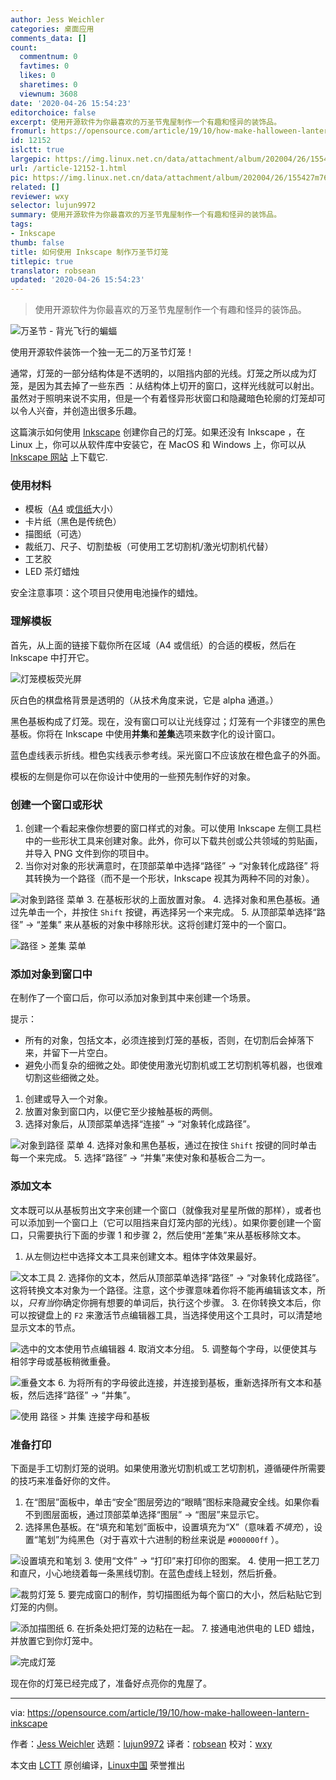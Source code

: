 ```yaml
---
author: Jess Weichler
categories: 桌面应用
comments_data: []
count:
  commentnum: 0
  favtimes: 0
  likes: 0
  sharetimes: 0
  viewnum: 3608
date: '2020-04-26 15:54:23'
editorchoice: false
excerpt: 使用开源软件为你最喜欢的万圣节鬼屋制作一个有趣和怪异的装饰品。
fromurl: https://opensource.com/article/19/10/how-make-halloween-lantern-inkscape
id: 12152
islctt: true
largepic: https://img.linux.net.cn/data/attachment/album/202004/26/155427m768thy2vtz18d2x.jpg
url: /article-12152-1.html
pic: https://img.linux.net.cn/data/attachment/album/202004/26/155427m768thy2vtz18d2x.jpg.thumb.jpg
related: []
reviewer: wxy
selector: lujun9972
summary: 使用开源软件为你最喜欢的万圣节鬼屋制作一个有趣和怪异的装饰品。
tags:
- Inkscape
thumb: false
title: 如何使用 Inkscape 制作万圣节灯笼
titlepic: true
translator: robsean
updated: '2020-04-26 15:54:23'
---
```



> 
> 使用开源软件为你最喜欢的万圣节鬼屋制作一个有趣和怪异的装饰品。
> 
> 
> 


![万圣节 - 背光飞行的蝙蝠](/data/attachment/album/202004/26/155427m768thy2vtz18d2x.jpg "Halloween - backlit bat flying")


使用开源软件装饰一个独一无二的万圣节灯笼！


通常，灯笼的一部分结构体是不透明的，以阻挡内部的光线。灯笼之所以成为灯笼，是因为其去掉了一些东西 ：从结构体上切开的窗口，这样光线就可以射出。虽然对于照明来说不实用，但是一个有着怪异形状窗口和隐藏暗色轮廓的灯笼却可以令人兴奋，并创造出很多乐趣。


这篇演示如何使用 [Inkscape](https://opensource.com/article/18/1/inkscape-absolute-beginners) 创建你自己的灯笼。如果还没有 Inkscape ，在 Linux 上，你可以从软件库中安装它，在 MacOS 和 Windows 上，你可以从[Inkscape 网站](http://inkscape.org) 上下载它.


### 使用材料


* 模板（[A4](https://www.dropbox.com/s/75qzjilg5ak2oj1/papercraft_lantern_A4_template.svg?dl=0) 或[信纸](https://www.dropbox.com/s/8fswdge49jwx91n/papercraft_lantern_letter_template%20.svg?dl=0)大小）
* 卡片纸（黑色是传统色）
* 描图纸（可选）
* 裁纸刀、尺子、切割垫板（可使用工艺切割机/激光切割机代替）
* 工艺胶
* LED 茶灯蜡烛


安全注意事项：这个项目只使用电池操作的蜡烛。


### 理解模板


首先，从上面的链接下载你所在区域（A4 或信纸）的合适的模板，然后在 Inkscape 中打开它。


![灯笼模板荧光屏](/data/attachment/album/202004/26/155512omgg0jceggnjdg7m.png "Lantern template screen")


灰白色的棋盘格背景是透明的（从技术角度来说，它是 alpha 通道。）


黑色基板构成了灯笼。现在，没有窗口可以让光线穿过；灯笼有一个非镂空的黑色基板。你将在 Inkscape 中使用**并集**和**差集**选项来数字化的设计窗口。


蓝色虚线表示折线。橙色实线表示参考线。采光窗口不应该放在橙色盒子的外面。


模板的左侧是你可以在你设计中使用的一些预先制作好的对象。


### 创建一个窗口或形状


1. 创建一个看起来像你想要的窗口样式的对象。可以使用 Inkscape 左侧工具栏中的一些形状工具来创建对象。此外，你可以下载共创或公共领域的剪贴画，并导入 PNG 文件到你的项目中。
2. 当你对对象的形状满意时，在顶部菜单中选择“路径” -> “对象转化成路径” 将其转换为一个路径（而不是一个形状，Inkscape 视其为两种不同的对象）。


![对象到路径 菜单](/data/attachment/album/202004/26/155531e77qloopqlfsz0v7.png "Object to path menu")
3. 在基板形状的上面放置对象。
4. 选择对象和黑色基板。通过先单击一个，并按住 `Shift` 按键，再选择另一个来完成。
5. 从顶部菜单选择“路径” -> “差集” 来从基板的对象中移除形状。这将创建灯笼中的一个窗口。


![路径 > 差集 菜单](/data/attachment/album/202004/26/155550jp6dot6rw4ruocst.png "Object > Difference menu")


### 添加对象到窗口中


在制作了一个窗口后，你可以添加对象到其中来创建一个场景。


提示：


* 所有的对象，包括文本，必须连接到灯笼的基板，否则，在切割后会掉落下来，并留下一片空白。
* 避免小而复杂的细微之处。即使使用激光切割机或工艺切割机等机器，也很难切割这些细微之处。


1. 创建或导入一个对象。
2. 放置对象到窗口内，以便它至少接触基板的两侧。
3. 选择对象后，从顶部菜单选择“连接” -> “对象转化成路径”。


![对象到路径 菜单](/data/attachment/album/202004/26/155606o8b5b77wf474wkfe.png "Object to path menu")
4. 选择对象和黑色基板，通过在按住 `Shift` 按键的同时单击每一个来完成。
5. 选择“路径” -> “并集”来使对象和基板合二为一。


### 添加文本


文本既可以从基板剪出文字来创建一个窗口（就像我对星星所做的那样），或者也可以添加到一个窗口上（它可以阻挡来自灯笼内部的光线）。如果你要创建一个窗口，只需要执行下面的步骤 1 和步骤 2，然后使用“差集”来从基板移除文本。


1. 从左侧边栏中选择文本工具来创建文本。粗体字体效果最好。


![文本工具](/data/attachment/album/202004/26/155626sgax1c0ncenjggje.png "Text tool")
2. 选择你的文本，然后从顶部菜单选择“路径” -> “对象转化成路径”。这将转换文本对象为一个路径。注意，这个步骤意味着你将不能再编辑该文本，所以，*只有当*你确定你拥有想要的单词后，执行这个步骤。
3. 在你转换文本后，你可以按键盘上的 `F2` 来激活节点编辑器工具，当选择使用这个工具时，可以清楚地显示文本的节点。


![选中的文本使用节点编辑器](/data/attachment/album/202004/26/155630h6npt8knqn8u4oln.png "Text selected with Node editor")
4. 取消文本分组。
5. 调整每个字母，以便使其与相邻字母或基板稍微重叠。


![重叠文本](/data/attachment/album/202004/26/155640l66y3orgr693eqr8.png "Overlapping the text")
6. 为将所有的字母彼此连接，并连接到基板，重新选择所有文本和基板，然后选择“路径” -> “并集”。


![使用 路径 > 并集 连接字母和基板](/data/attachment/album/202004/26/155653v8ohz009xn8ht7io.png "Connecting letters and base with Path > Union")


### 准备打印


下面是手工切割灯笼的说明。如果使用激光切割机或工艺切割机，遵循硬件所需要的技巧来准备好你的文件。


1. 在“图层”面板中，单击“安全”图层旁边的“眼睛”图标来隐藏安全线。如果你看不到图层面板，通过顶部菜单选择“图层” -> “图层”来显示它。
2. 选择黑色基板。在“填充和笔划”面板中，设置填充为“X”（意味着*不填充*），设置“笔划”为纯黑色（对于喜欢十六进制的粉丝来说是 `#000000ff` ）。


![设置填充和笔划](/data/attachment/album/202004/26/155707lqbqugtcbxqzcugl.png "Setting fill and stroke")
3. 使用“文件” -> “打印”来打印你的图案。
4. 使用一把工艺刀和直尺，小心地绕着每一条黑线切割。在蓝色虚线上轻划，然后折叠。


![裁剪灯笼](/data/attachment/album/202004/26/155713wqgzqv2ml0vmwgvw.jpg "Cutting out the lantern")
5. 要完成窗口的制作，剪切描图纸为每个窗口的大小，然后粘贴它到灯笼的内侧。


![添加描图纸](/data/attachment/album/202004/26/155724g378373uvcpi07br.jpg "Adding tracing paper")
6. 在折条处把灯笼的边粘在一起。
7. 接通电池供电的 LED 蜡烛，并放置它到你灯笼中。


![完成灯笼](/data/attachment/album/202004/26/155734kfjzkj73ukvfjgov.jpg "Completed lantern")


现在你的灯笼已经完成了，准备好点亮你的鬼屋了。




---


via: <https://opensource.com/article/19/10/how-make-halloween-lantern-inkscape>


作者：[Jess Weichler](https://opensource.com/users/cyanide-cupcake) 选题：[lujun9972](https://github.com/lujun9972) 译者：[robsean](https://github.com/robsean) 校对：[wxy](https://github.com/wxy)


本文由 [LCTT](https://github.com/LCTT/TranslateProject) 原创编译，[Linux中国](https://linux.cn/) 荣誉推出